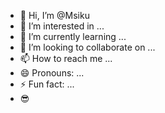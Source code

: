 - 👋 Hi, I’m @Msiku
- 👀 I’m interested in ...
- 🌱 I’m currently learning ...
- 💞️ I’m looking to collaborate on ...
- 📫 How to reach me ...
- 😄 Pronouns: ...
- ⚡ Fun fact: ...
- 😎 
<!---
Msiku<map>

<string name="biz_block_reasons_language">en</string>

<int name="biz_block_reasons_version" value="6"/>

<string name="biz_block_reasons_country">IN</string>

<int name="biz_block_reasons_api_back_off_days" value="0"/>

<string name="biz_block_reasons">{"no_longer_needed":"No longer needed","no_sign_up":"Didn't sign up","spam":"Spam","offensive_messages":"Offensive messages","other":"Other"}</string>

<long name="biz_block_reasons_api_cooling_timestamp" value="0"/>

</map>

 is a ✨ special ✨ repository because its `README.md` (this file) appears on your GitHub profile.
You can click the Preview link to take a look at your changes.
--->
